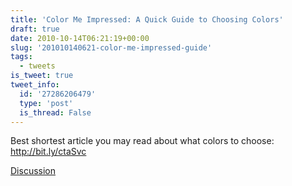 ```yaml
---
title: 'Color Me Impressed: A Quick Guide to Choosing Colors'
draft: true
date: 2010-10-14T06:21:19+00:00
slug: '201010140621-color-me-impressed-guide'
tags:
  - tweets
is_tweet: true
tweet_info:
  id: '27286206479'
  type: 'post'
  is_thread: False
---
```




Best shortest article you may read about what colors to choose: http://bit.ly/ctaSvc

[Discussion](https://x.com/sytelus/status/27286206479)
